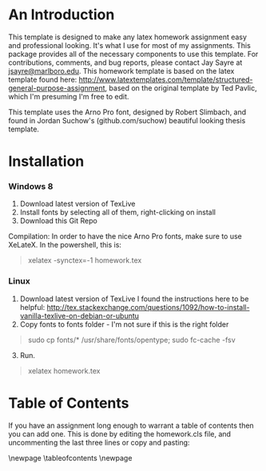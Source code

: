 An Introduction
===============

This template is designed to make any latex homework assignment easy and professional looking. It's what I use for most of my assignments.
This package provides all of the necessary components to use this template. For contributions, comments, and bug reports, please contact Jay Sayre at jsayre@marlboro.edu.
This homework template is based on the latex template found here: http://www.latextemplates.com/template/structured-general-purpose-assignment, based on the original template by  Ted Pavlic, which I'm presuming I'm free to edit. 

This template uses the Arno Pro font, designed by Robert Slimbach, and found in Jordan Suchow's (github.com/suchow) beautiful looking thesis template. 

Installation
============

### Windows 8 ###
1. Download latest version of TexLive
2. Install fonts by selecting all of them, right-clicking on install
3. Download this Git Repo

Compilation:
In order to have the nice Arno Pro fonts, make sure to use XeLateX.
In the powershell, this is:
> xelatex -synctex=-1 homework.tex

### Linux ###
1. Download latest version of TexLive
I found the instructions here to be helpful: http://tex.stackexchange.com/questions/1092/how-to-install-vanilla-texlive-on-debian-or-ubuntu
2. Copy fonts to fonts folder - I'm not sure if this is the right folder

> sudo cp fonts/* /usr/share/fonts/opentype;
> sudo fc-cache -fsv

3. Run.

> xelatex homework.tex

Table of Contents
=================

If you have an assignment long enough to warrant a table of contents then you can add one.
This is done by editing the homework.cls file, and uncommenting the last three lines or copy and pasting:

\newpage
\tableofcontents
\newpage
